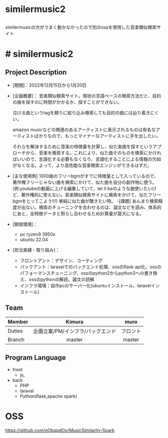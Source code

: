 # similermusic2
## 
similermusicの方がうまく動かなかったので別のossを使用した音楽類似検索サイト

# # similermusic2

## Project Description
- [期間]：2022年12月15日から1月20日
- [企画概要]：
音楽類似検索サイト。現状の言語ベースの検索方法だと、目的の曲を探すのに時間がかかるか、探すことができない。

    泣ける曲というtagを頼りに絞り込み検索しても目的の曲には辿り着きにくい。
    
    amazon musicなどの関連のあるアーティストに表示されるものは有名なアーティストばかりなので、もっとマイナーなアーティストに手を出したい。
    
    それらを解決するために音楽の特徴量を計算し、似た楽曲を探すというアプローチから、音楽を検索する。これにより、似た曲そのものを検索にかければいいので、言語化する必要もなくなり、言語化することによる情報の欠如がなくなる。よって、より高性能な音楽検索エンジンができるはずだ。
- [主な使用例]
1000曲のフリーbgmがすでに特徴量として入っているので、著作権フリーじゃない曲を検索にかけて、似た曲を自分の創作物に使う。(例:youtubeの動画に上げる編集していて、let it beのような曲使いたいけど、著作権的に使えない。音楽類似検索サイトに検索をかけて、似たフリーbgmをとってこよう!!!)
単純に似た曲が聴きたい時。
-[課題]
あんまり検索精度が出ない。検索のチューニングを合わせるのは、論文などを読み、体系的にあと、全特徴データと照らし合わせるため計算量が莫大になる。

- [開発環境]：
  - pc ryzen9 3950x
  - ubuntu 22.04
- [担当実績・取り組み]：
  - フロントアント：デザイン、コーティング
  - バックアント：laravelでのバックエンド処理、ossのflask api化、ossのパフォーマンスチューニング、ossのpython2からpython3への書き換え、ossのpythonの解読、論文の読解
  - インフラ環境：自作pcのサーバー化(ubuntuインストール、laravelインストール)

## Team
| Member |  Kimura   | muro | 
| ------ |:------:|:--------:|
| Duties |   企画立案/PM/インフラ/バックエンド    |   フロント    | 
| Branch | master | master  | 

## Program Language
- front
	- js,
- back
	- PHP
	- laraval
	- Python(flask,apache spark)

# OSS
https://github.com/oObqpdOo/MusicSimilarity-Spark
